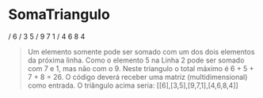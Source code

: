 # SomaTriangulo

/    6
/   3 5
/  9 7 1
/ 4 6 8 4
 
> Um elemento somente pode ser somado com um dos dois elementos da próxima linha. Como o elemento 5 na Linha 2 pode ser somado com 7 e 1, mas não com o 9. Neste triangulo o total máximo é 6 + 5 + 7 + 8 = 26.  O código deverá receber uma matriz (multidimensional) como entrada. O triângulo acima seria: [[6],[3,5],[9,7,1],[4,6,8,4]]
